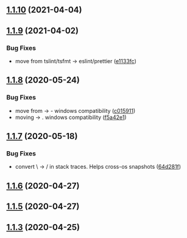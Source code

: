 ## [1.1.10](https://github.com/tufan-io/error-deets/compare/1.1.9...1.1.10) (2021-04-04)



## [1.1.9](https://github.com/tufan-io/error-deets/compare/1.1.8...1.1.9) (2021-04-02)


### Bug Fixes

* move from tslint/tsfmt -> eslint/prettier ([e1133fc](https://github.com/tufan-io/error-deets/commit/e1133fc4074b104d926c2ed6249c6c545bd81e61))



<a name="1.1.8"></a>
## [1.1.8](https://github.com/tufan-io/error-deets/compare/1.1.7...1.1.8) (2020-05-24)


### Bug Fixes

* move from  ->  - windows compatibility ([c015911](https://github.com/tufan-io/error-deets/commit/c015911))
* moving  -> . windows compatibility ([f5a42e1](https://github.com/tufan-io/error-deets/commit/f5a42e1))



<a name="1.1.7"></a>
## [1.1.7](https://github.com/tufan-io/error-deets/compare/1.1.6...1.1.7) (2020-05-18)


### Bug Fixes

* convert \ -> / in stack traces. Helps cross-os snapshots ([64d281f](https://github.com/tufan-io/error-deets/commit/64d281f))



<a name="1.1.6"></a>
## [1.1.6](https://github.com/tufan-io/error-deets/compare/1.1.5...1.1.6) (2020-04-27)



<a name="1.1.5"></a>
## [1.1.5](https://github.com/tufan-io/error-deets/compare/v1.1.4...v1.1.5) (2020-04-27)



<a name="1.1.3"></a>
## [1.1.3](https://github.com/tufan-io/error-deets/compare/v1.1.2...v1.1.3) (2020-04-25)



